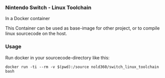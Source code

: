 ### Nintendo Switch - Linux Toolchain 
In a Docker container

This Container can be used as base-image for other project, or to compile linux sourcecode on the host.

### Usage
Run docker in your sourcecode-directory like this:
```
docker run -ti --rm -v $(pwd):/source nold360/switch_linux_toolchain bash
```
